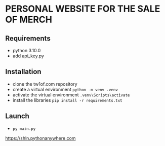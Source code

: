 # PERSONAL WEBSITE FOR THE SALE OF MERCH

## Requirements

- python 3.10.0
- add api_key.py

## Installation

- clone the tw1of.com repository
- create a virtual environment `python -m venv .venv`
- activate the virtual environment `.venv\Scripts\activate`
- install the libraries `pip install -r requirements.txt `

## Launch

- `py main.py`

https://shln.pythonanywhere.com